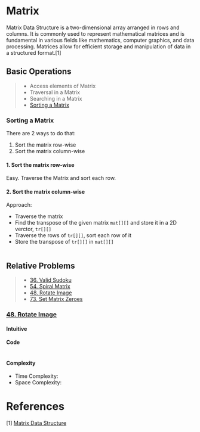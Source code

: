 # Matrix
Matrix Data Structure is a two-dimensional array arranged in rows and columns. It is commonly used to represent mathematical matrices and is fundamental in various fields like mathematics, computer graphics, and data processing. Matrices allow for efficient storage and manipulation of data in a structured format.[1]

## Basic Operations
> - Access elements of Matrix
> - Traversal in a Matrix
> - Searching in a Matrix
> - [Sorting a Matrix](#sorting-a-matrix)

### Sorting a Matrix
There are 2 ways to do that:
1. Sort the matrix row-wise
2. Sort the matrix column-wise
#### 1. Sort the matrix row-wise
Easy. Traverse the Matrix and sort each row.
#### 2. Sort the matrix column-wise
Approach:
-  Traverse the matrix
-  Find the transpose of the given matrix `mat[][]` and store it in a 2D verctor, `tr[][]`
-  Traverse the rows of `tr[][]`, sort each row of it
-  Store the transpose of `tr[][]` in `mat[][]`
```javascript

```

## Relative Problems
> - [36. Valid Sudoku](https://leetcode.com/problems/valid-sudoku/)
> - [54. Spiral Matrix](https://leetcode.com/problems/spiral-matrix/)
> - [48. Rotate Image](https://leetcode.com/problems/rotate-image/)
> - [73. Set Matrix Zeroes](https://leetcode.com/problems/set-matrix-zeroes/)

### [48. Rotate Image](https://leetcode.com/problems/rotate-image/)
#### Intuitive
#### Code
```javascript

```
#### Complexity
- Time Complexity:
- Space Complexity:

# References
[1] [Matrix Data Structure](https://www.geeksforgeeks.org/matrix/)

